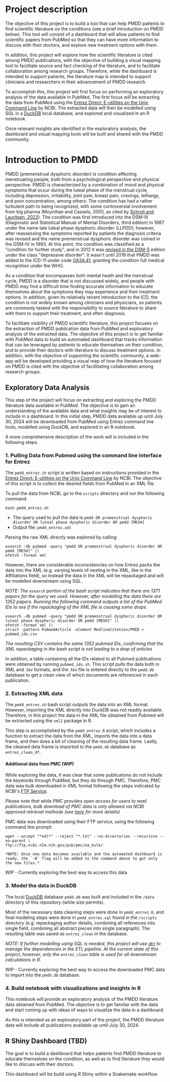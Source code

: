 # Project description

The objective of this project is to build a tool that can help PMDD patients to find scientific literature on the conditions (see a brief introduction on PMDD below). This tool will consist of a dashboard that will allow patients to find scientific papers from PubMed so that they can have more information to discuss with their doctors, and explore new treatment options with them. 

In addition, this project will explore how the scientific literature is cited among PMDD publications, with the objective of building a visual mapping tool to facilitate source and fact checking of the literature, and to facilitate collaboration among research groups. Therefore, while the dashboard is intended to support patients, the literature map is intended to support clinicians and researchers in their advancement of PMDD research. 

To accomplish this, this project will first focus on performing an exploratory analysis of the data available in PubMed. The first focus will be extracting the data from PubMed using the [Entrez Direct: E-utilities on the Unix Command Line](https://www.ncbi.nlm.nih.gov/books/NBK179288/#chapter6.Structured_Data) by NCBI. The extracted data will then be modelled using SQL in a [DuckDB](https://duckdb.org/docs) local database, and explored and visualized in an R notebook.

Once relevant insights are identified in the exploratory analysis, the dashboard and visual mapping tools will be built and shared with the PMDD community. 

# Introduction to PMDD

PMDD (premenstrual dysphoric disorder) is condition affecting menstruating people, both from a psychological perspective and physical perspective. PMDD is characterized by a combination of mood and physical symptoms that occur during the luteal phase of the menstrual cycle, including depression, irritability, joint pain, breast pain, cravings, lethargy, and poor concentration, among others. The condition has had a rather turbulent path to being recognized, with some controversial involvement from big pharma (Moynihan and Cassels, 2005, as cited by [Schroll and Lauritsen, 2022](https://doi.org/10.1111/aogs.14360)). The condition was first introduced into the DSM-III (Diagnostic and Statistical Manual of Mental Disorders, third edition) in 1987 under the name late luteal phase dysphoric disorder (LLPDD); however, after reassessing the symptoms reported by patients the diagnosis criteria was revised and the name premenstrual dysphoric disorder was coined in the DSM-IV in 1993. At this point, the condition was classified as a "condition for further study", and in 2012 it was [revised in the DSM-5](https://www.ncbi.nlm.nih.gov/books/NBK519704/table/ch3.t24) edition under the class "depressive disorder". It wasn't until 2019 that PMDD was added to the ICD-11 under code [GA34.41](https://icd.who.int/browse/2024-01/mms/en#1526774088), granting the condition full medical recognition under the WHO. 

As a condition that encompasses both mental heath and the menstrual cycle, PMDD is a disorder that is not discussed widely, and people with PMDD may find a difficult time finding accurate information to educate themselves about the symptoms they may experience and their treatment options. In addition, given its relatively recent introduction to the ICD, the condition is not widely known among clinicians and physicians, so patients are commonly tasked with the responsibility to source literature to share with them to support their treatment, and often diagnosis.

To facilitate visibility of PMDD scientific literature, this project focuses on the extraction of PMDD publication data from PubMed and exploratory analysis of the extracted data. The objective of this project is to get familiar with PubMed data to build an automated dashboard that tracks information that can be leveraged by patients to educate themselves on their condition, and to provide their doctors with literature to discuss treatment options. In addition, with the objective of supporting the scientific community, a web-app will be developed providing a visual map of how the literature focused on PMDD is cited with the objective of facillitating collaboration among research groups. 


## Exploratory Data Analysis

This step of the project will focus on extracting and exploring the PMDD literature data available in PubMed. The objective is to gain an understanding of the available data and what insights may be of interest to include in a dashboard. In this initial step, PMDD data available up until July 30, 2024 will be downloaded from PubMed using Entrez command line tools, modelled using DuckDB, and explored in an R notebook. 

A more comprehensive description of the work will is included in the following steps. 

### 1. Pulling Data from Pubmed using the command line interface for Entrez

The `pmdd_entrez.sh` script is written based on instructions provided in the [Entrez Direct: E-utilities on the Unix Command Line](https://www.ncbi.nlm.nih.gov/books/NBK179288/#chapter6.Structured_Data) by NCBI. The objective of this script is to collect the desired fields from PubMed in an XML file. 

To pull the data from NCBI, go to the `scripts` directory and run the following command.  
```
bash pmdd_entrez.sh
```

- The query used to pull the data is `pmdd OR premenstrual dysphoric disorder OR luteal phase dysphoric disorder OR pmdd [MESH]`
- Output file: `pmdd_entrez.xml`

Parsing the raw XML directly was explored by calling: 
```
esearch -db pubmed -query "pmdd OR premenstrual dysphoric disorder OR pmdd [MESH]" |\
efetch -format xml
```

However, there are considerable inconsistencies on how Entrez packs the data into the XML (e.g. varying levels of nesting in the XML, like in the Affiliations field), so instead the data in the XML will be repackaged and will be modelled downstream using SQL. 

*NOTE: The `esearch` portion of the bash script indicates that there are 1371 papers for the query we used. However, after modelling the data there are 1352 papers. Running the following command outputs a list of the PubMed IDs to see if the repackaging of the XML file is causing some drops.*
```
esearch -db pubmed -query "pmdd OR premenstrual dysphoric disorder OR luteal phase dysphoric disorder OR pmdd [MESH]" |\
efetch -format xml |\
xtract -pattern PubmedArticle -element MedlineCitation/PMID > pubmed_ids.csv
```
*The resulting CSV contains the same 1352 pubmed IDs, confirming that the XML repackaging in the bash script is not leading to a drop of articles*

In addition, a table containing all the IDs related to all Pubmed publications were obtained by running `pubmed_ids.sh`. This script pulls the data both in XML and .tsv formats, and the .tsv file is entered directly to the `pmdd.db` database to get a clean view of which documents are referenced in each publication.

### 2. Extracting XML data

The `pmdd_entrez.sh` bash script outputs the data into an XML format. However, importing the XML directly into DuckDB was not readily available. Therefore, in this project the data in the XML file obtained from Pubmed will be extracted using the `xml2` package in R. 

This step is accomplished by the `pmdd_entrez.R` script, which includes a function to extract the data from the XML, imports the data into a data frame, and then does a bit of cleaning of the resulting data frame. Lastly, the cleaned data frame is imported to the `pmdd.db` database as `entrez_clean_df`.


#### Additional data from PMC **(WIP)**

While exploring the data, it was clear that some publications do not include the keywords through PubMed, but they do through PMC. Therefore, PMC data was bulk downloaded in XML format following the steps indicated by NCBI's [FTP Service](https://www.ncbi.nlm.nih.gov/pmc/tools/ftp/#bulk). 

*Please note that while PMC provides open access for users to read publications, bulk download of PMC data is only allowed via NCBI approved retrieval methods (see [here](https://www.ncbi.nlm.nih.gov/pmc/tools/openftlist/) for more details)*

PMC data was downloaded using their FTP service, using the following command line prompt:
```
wget --accept "*xml*" --reject "*.txt" --no-directories --recursive --no-parent \
ftp://ftp.ncbi.nlm.nih.gov/pub/pmc/oa_bulk/
```

    *NOTE: Once new data becomes available and the automated dashboard is ready, the `-N` flag will be added to the command above to get only the new files.*

WIP - Currently exploring the best way to access this data

### 3. Model the data in DuckDB

The local [DuckDB](https://duckdb.org/docs/) database `pmdd.db` was built and included in the `/data` directory of this repository (while size permits). 

Most of the necessary data cleaning steps were done in `pmdd_entrez.R`, and final modeling steps were done in `pmdd_entrez.sql` found in the `/scripts` directory (e.g. repackaging author details, combining all references into single field, combining all abstract pieces into single paragraph). The resulting table was saved as `entrez_clean` in the database.

*NOTE: If further modelling using SQL is needed, this project will use [`dbt`](https://docs.getdbt.com) to manage the dependencies in the ETL pipeline. At the current state of this project, however, only the `entrez_clean` table is used for all downstream calculations in R.*

WIP - Currently exploring the best way to access the downloaded PMC data to import into the `pmdd.db` database. 

### 4. Build notebook with visualizations and insights in R

This notebook will provide an exploratory analysis of the PMDD literature data obtained from PubMed. The objective is to get familiar with the data and start coming up with ideas of ways to visualize the data in a dashboard. 

As this is intended as an exploratory part of the project, the PMDD literature data will include all publications available up until July 30, 2024. 

## R Shiny Dashboard (TBD)

The goal is to build a dashboard that helps patients find PMDD literature to educate themselves on the condition, as well as to find literature they would like to discuss with their doctors. 

This dashboard will be build using R Shiny within a Snakemake workflow. 
